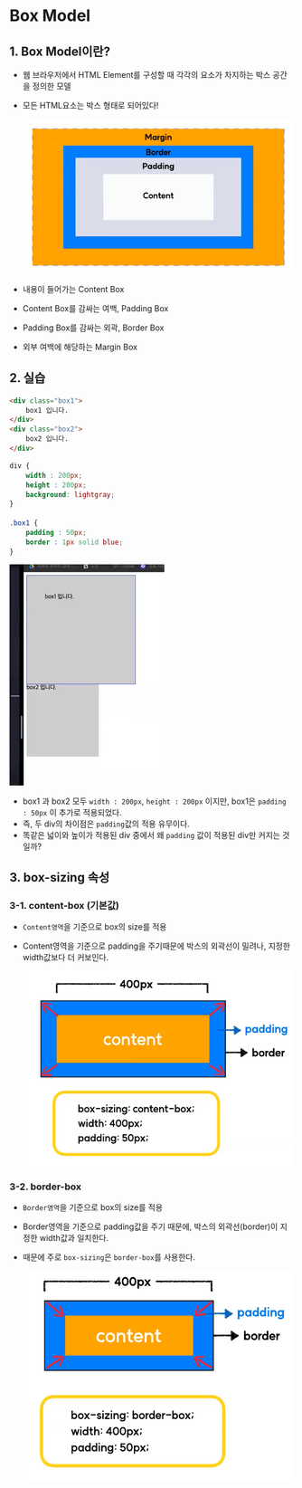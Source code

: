 # Box Model
## 1. Box Model이란?
- 웹 브라우저에서 HTML Element를 구성할 때 각각의 요소가 차지하는 박스 공간을 정의한 모델
- 모든 HTML요소는 박스 형태로 되어있다!

    <img src="./1.png">

- 내용이 들어가는 Content Box
- Content Box를 감싸는 여백, Padding Box
- Padding Box를 감싸는 외곽, Border Box
- 외부 여백에 해당하는 Margin Box

## 2. 실습
```html
<div class="box1">
    box1 입니다.
</div>
<div class="box2">
    box2 입니다.
</div>
```
```css
div {
    width : 200px;
    height : 200px;
    background: lightgray;
}

.box1 {
    padding : 50px;
    border : 1px solid blue;
}
```

<img src="./2.png">

- box1 과 box2 모두 `width : 200px`, `height : 200px` 이지만, box1은 `padding : 50px` 이 추가로 적용되었다.
- 즉, 두 div의 차이점은 `padding`값의 적용 유무이다.
- 똑같은 넓이와 높이가 적용된 div 중에서 왜 `padding` 값이 적용된 div만 커지는 것일까?

## 3. box-sizing 속성
### 3-1. content-box (기본값)
- `Content영역`을 기준으로 box의 size를 적용
- Content영역을 기준으로 padding을 주기때문에 박스의 외곽선이 밀려나, 지정한 width값보다 더 커보인다.

    <img src="./3.png">

### 3-2. border-box
- `Border영역`을 기준으로 box의 size를 적용
- Border영역을 기준으로 padding값을 주기 때문에, 박스의 외곽선(border)이 지정한 width값과 일치한다.
- 때문에 주로 `box-sizing`은 `border-box`를 사용한다.

    <img src="./4.png">
    
